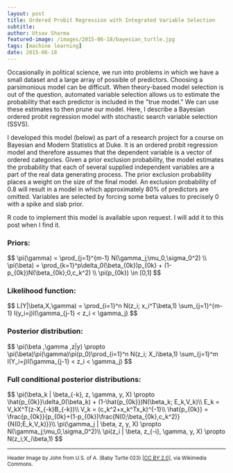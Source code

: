 ```yaml
---
layout: post
title: Ordered Probit Regression with Integrated Variable Selection
subtitle: 
author: Utsav Sharma
featured-image: /images/2015-06-18/bayesian_turtle.jpg
tags: [machine learning]
date: 2015-06-18
---
```


Occasionally in political science, we run into problems in which we have a small dataset and a large array of possible of predictors. Choosing a parsimonious model can be difficult. When theory-based model selection is out of the question, automated variable selection allows us to estimate the probability that each predictor is included in the "true model." We can use these estimates to then prune our model. Here, I describe a Bayesian ordered probit regression model with stochastic search variable selection (SSVS).

I developed this model (below) as part of a research project for a course on Bayesian and Modern Statistics at Duke. It is an ordered probit regression model and therefore assumes that the dependent variable is a vector of ordered categories. Given a prior exclusion probability, the model estimates the probability that each of several supplied independent variables are a part of the real data generating process. The prior exclusion probability places a weight on the size of the final model. An exclusion probability of 0.8 will result in a model in which approximately 80% of predictors are omitted. Variables are selected by forcing some beta values to precisely 0 with a spike and slab prior.

R code to implement this model is available upon request. I will add it to this post when I find it.

<h3>Priors:</h3>
$$ 
\pi(\gamma) = \prod_{j=1}^{m-1} N(\gamma_j;\mu_0,\sigma_0^2) \\
\pi(\beta) = \prod_{k=1}^p\delta_0(\beta_{0k})p_{0k} + (1-p_{0k})N(\beta_{0k};0,c_k^2) \\
\pi(p_{0k}) \in [0,1]
$$

<h3>Likelihood function:</h3>
$$ 
L(Y|\beta,X,\gamma) = \prod_{i=1}^n N(z_i; x_i^T\beta,1) \sum_{j=1}^{m-1} I(y_i=j)I(\gamma_{j-1} < z_i < \gamma_j)
$$

<h3>Posterior distribution:</h3>
$$ 
\pi(\beta ,\gamma ,z|y) \propto \pi(\beta)\pi(\gamma)\pi(p_0)\prod_{i=1}^n N(z_i; X_i\beta,1) \sum_{j=1}^m I(Y_i=j)I(\gamma_{j-1} < z_i < \gamma_j)
$$

<h3>Full conditional posterior distributions:</h3>
$$ 
\pi(\beta_k | \beta_{-k}, z, \gamma, y, X) \propto \hat{p_{0k}}\delta_0(\beta_k) + (1-\hat{p_{0k}})N(\beta_k; E_k,V_k)\\
E_k = V_kX^T(z-X_{-k}B_{-k})\\
V_k = (c_k^2+x_k^Tx_k)^{-1}\\
\hat{p_{0k}} = \frac{p_{0k}}{p_{0k}+(1-p_{0k})\frac{N(0;\beta_{0k},c_k^2)}{N(0;E_k,V_k)}}\\
\pi(\gamma_j | \beta, z, y, X) \propto N(\gamma_j;\mu_0,\sigma_0^2)\\
\pi(z_i | \beta, z_{-i}, \gamma, y, X) \propto N(z_i;X_i\beta,1)
$$

<hr>
<small>Header Image by John from U.S. of A. (Baby Turtle 023) [<a href="http://creativecommons.org/licenses/by/2.0">CC BY 2.0</a>], via Wikimedia Commons.</small>